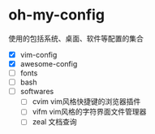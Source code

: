 # oh-my-config

使用的包括系统、桌面、软件等配置的集合

- [x] vim-config
- [x] awesome-config
- [ ] fonts
- [ ] bash
- [ ] softwares
  - [ ] cvim vim风格快捷键的浏览器插件
  - [ ] vifm vim风格的字符界面文件管理器
  - [ ] zeal 文档查询
